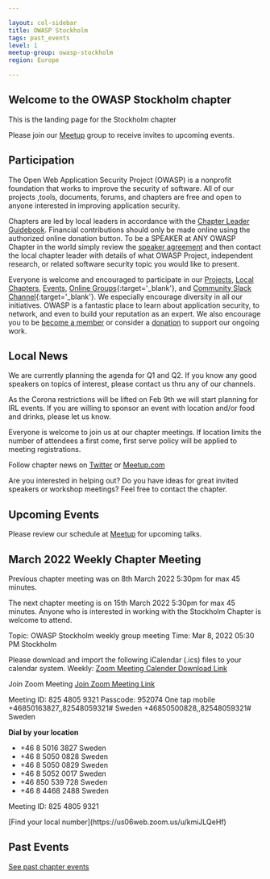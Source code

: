 ```yaml
---

layout: col-sidebar
title: OWASP Stockholm
tags: past_events
level: 1
meetup-group: owasp-stockholm
region: Europe

---
```

## Welcome to the OWASP Stockholm chapter
This is the landing page for the Stockholm chapter

Please join our [Meetup](https://www.meetup.com/owasp-stockholm/) group to receive invites to upcoming events.

## Participation
The Open Web Application Security Project (OWASP) is a nonprofit foundation that works to improve the security of software. All of our projects ,tools, documents, forums, and chapters are free and open to anyone interested in improving application security. 

Chapters are led by local leaders in accordance with the [Chapter Leader Guidebook](/www-policy/guidebook/chapter-leader). Financial contributions should only be made online using the authorized online donation button. To be a SPEAKER at ANY OWASP Chapter in the world simply review the [speaker agreement](/www-policy/legal/speaker-agreement) and then contact the local chapter leader with details of what OWASP Project, independent research, or related software security topic you would like to present.

Everyone is welcome and encouraged to participate in our [Projects](/projects), [Local Chapters](/chapters), [Events](/events), [Online Groups](https://groups.google.com/a/owasp.com/){:target='_blank'}, and [Community Slack Channel](https://owasp.slack.com/){:target='_blank'}. We especially encourage diversity in all our initiatives. OWASP is a fantastic place to learn about application security, to network, and even to build your reputation as an expert. We also encourage you to be [become a member](/membership) or consider a [donation](/donate) to support our ongoing work.

## Local News
We are currently planning the agenda for Q1 and Q2. If you know any good speakers on topics of interest, please contact us thru any of our channels. 

As the Corona restrictions will be lifted on Feb 9th we will start planning for IRL events. If you are willing to sponsor an event with location and/or food and drinks, please let us know.

Everyone is welcome to join us at our chapter meetings. If location limits the number of attendees a first come, first serve policy will be applied to meeting registrations.

Follow chapter news on [Twitter](https://twitter.com/owaspstockholm) or [Meetup.com](https://www.meetup.com/OWASP-Stockholm)

Are you interested in helping out? Do you have ideas for great invited
speakers or workshop meetings? Feel free to contact the chapter.

## Upcoming Events
Please review our schedule at [Meetup](https://www.meetup.com/owasp-stockholm/) for upcoming talks.

## March 2022 Weekly Chapter Meeting
Previous chapter meeting was on 8th March 2022 5:30pm for max 45 minutes.<p>
        
The next chapter meeting is on 15th March 2022 5:30pm for max 45 minutes. Anyone who is interested in working with the Stockholm Chapter is welcome to attend.

Topic: OWASP Stockholm weekly group meeting
Time: Mar 8, 2022 05:30 PM Stockholm


Please download and import the following iCalendar (.ics) files to your calendar system.
Weekly: [Zoom Meeting Calender Download Link](https://us06web.zoom.us/meeting/tZYoc-GoqzIpGNUc8bLnKL8a1phkjCXAeY1v/ics?icsToken=98tyKuGqqz8iGtGcsxuGRpwQGY-gWfTwmFhejY1on0fnLy54Tlv3Z_JKObhcKPnV)


Join Zoom Meeting
[Join Zoom Meeting Link](https://us06web.zoom.us/j/82548059321?pwd=Yk9oOFkwZE9FV2RvdFJhRE1WbmQzUT09)

Meeting ID: 825 4805 9321
Passcode: 952074
One tap mobile
+46850163827,,82548059321# Sweden
+46850500828,,82548059321# Sweden
<p>

**Dial by your location**
<ul>
        <li>+46 8 5016 3827 Sweden</li>
        <li>+46 8 5050 0828 Sweden</li>
        <li>+46 8 5050 0829 Sweden</li>
        <li>+46 8 5052 0017 Sweden</li>
        <li>+46 850 539 728 Sweden</li>
        <li>+46 8 4468 2488 Sweden</li>
        </ul>
Meeting ID: 825 4805 9321<p>
[Find your local number](https://us06web.zoom.us/u/kmiJLQeHf)




## Past Events
[See past chapter events](https://owasp.org/www-chapter-stockholm/past_events.html)
